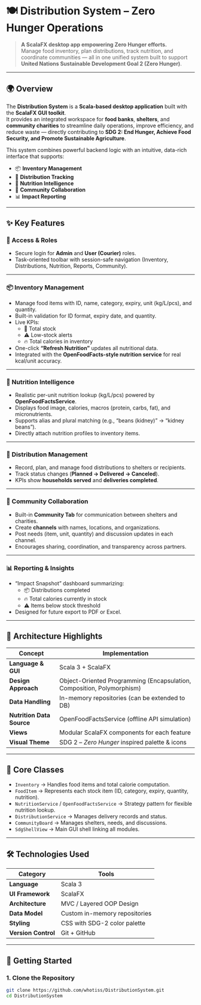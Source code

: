 # 🍽️ Distribution System – Zero Hunger Operations

> **A ScalaFX desktop app empowering Zero Hunger efforts.**  
> Manage food inventory, plan distributions, track nutrition, and coordinate communities — all in one unified system built to support **United Nations Sustainable Development Goal 2 (Zero Hunger)**.

---

## 🌍 Overview

The **Distribution System** is a **Scala-based desktop application** built with the **ScalaFX GUI toolkit**.  
It provides an integrated workspace for **food banks**, **shelters**, and **community charities** to streamline daily operations, improve efficiency, and reduce waste — directly contributing to **SDG 2: End Hunger, Achieve Food Security, and Promote Sustainable Agriculture**.

This system combines powerful backend logic with an intuitive, data-rich interface that supports:
- 📦 **Inventory Management**
- 🚚 **Distribution Tracking**
- 🥗 **Nutrition Intelligence**
- 💬 **Community Collaboration**
- 📊 **Impact Reporting**

---

## ✨ Key Features

### 🔐 Access & Roles
- Secure login for **Admin** and **User (Courier)** roles.  
- Task-oriented toolbar with session-safe navigation (Inventory, Distributions, Nutrition, Reports, Community).

---

### 📦 Inventory Management
- Manage food items with ID, name, category, expiry, unit (kg/L/pcs), and quantity.
- Built-in validation for ID format, expiry date, and quantity.
- Live KPIs:
  - 🧮 Total stock
  - ⚠️ Low-stock alerts
  - 🔥 Total calories in inventory
- One-click **“Refresh Nutrition”** updates all nutritional data.
- Integrated with the **OpenFoodFacts-style nutrition service** for real kcal/unit accuracy.

---

### 🥗 Nutrition Intelligence
- Realistic per-unit nutrition lookup (kg/L/pcs) powered by **OpenFoodFactsService**.
- Displays food image, calories, macros (protein, carbs, fat), and micronutrients.
- Supports alias and plural matching (e.g., “beans (kidney)” → “kidney beans”).
- Directly attach nutrition profiles to inventory items.

---

### 🚚 Distribution Management
- Record, plan, and manage food distributions to shelters or recipients.
- Track status changes (**Planned → Delivered → Canceled**).
- KPIs show **households served** and **deliveries completed**.

---

### 💬 Community Collaboration
- Built-in **Community Tab** for communication between shelters and charities.
- Create **channels** with names, locations, and organizations.
- Post needs (item, unit, quantity) and discussion updates in each channel.
- Encourages sharing, coordination, and transparency across partners.

---

### 📊 Reporting & Insights
- “Impact Snapshot” dashboard summarizing:
  - 📦 Distributions completed
  - 🔥 Total calories currently in stock
  - ⚠️ Items below stock threshold
- Designed for future export to PDF or Excel.

---

## 🧠 Architecture Highlights

| Concept | Implementation |
|----------|----------------|
| **Language & GUI** | Scala 3 + ScalaFX |
| **Design Approach** | Object-Oriented Programming (Encapsulation, Composition, Polymorphism) |
| **Data Handling** | In-memory repositories (can be extended to DB) |
| **Nutrition Data Source** | OpenFoodFactsService (offline API simulation) |
| **Views** | Modular ScalaFX components for each feature |
| **Visual Theme** | SDG 2 – *Zero Hunger* inspired palette & icons |

---

## 🧩 Core Classes

- `Inventory` → Handles food items and total calorie computation.  
- `FoodItem` → Represents each stock item (ID, category, expiry, quantity, nutrition).  
- `NutritionService` / `OpenFoodFactsService` → Strategy pattern for flexible nutrition lookup.  
- `DistributionService` → Manages delivery records and status.  
- `CommunityBoard` → Manages shelters, needs, and discussions.  
- `SdgShellView` → Main GUI shell linking all modules.  

---

## 🛠️ Technologies Used

| Category | Tools |
|-----------|-------|
| **Language** | Scala 3 |
| **UI Framework** | ScalaFX |
| **Architecture** | MVC / Layered OOP Design |
| **Data Model** | Custom in-memory repositories |
| **Styling** | CSS with SDG-2 color palette |
| **Version Control** | Git + GitHub |

---

## 🚀 Getting Started

### 1. Clone the Repository
```bash
git clone https://github.com/whotiss/DistributionSystem.git
cd DistributionSystem
